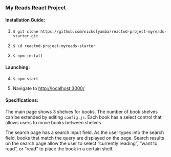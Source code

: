 ### My Reads React Project

#### Installation Guide:
1. `$ git clone https://github.com/nickolyamba/reactnd-project-myreads-starter.git`

2. `$ cd reactnd-project-myreads-starter`

3. `$ npm install`


#### Launching:
4. `$ npm start`

5. Navigate to [http://localhost:3000/](http://localhost:3000/)


#### Specifications:
The main page shows 3 shelves for books. The number of book shelves can be extended by editing `config.js`.
Each book has a select control that allows users to move books between shelves

The search page has a search input field. As the user types into the search field, 
books that match the query are displayed on the page. Search results on the search page allow the user to select “currently reading”, “want to read”, or “read” to 
place the book in a certain shelf.


